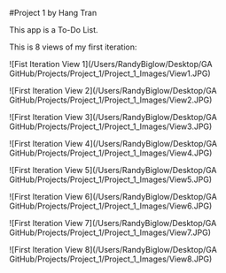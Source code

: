 #Project 1
by Hang Tran

This app is a To-Do List. 

This is 8 views of my first iteration:

![Fist Iteration View 1](/Users/RandyBiglow/Desktop/GA GitHub/Projects/Project_1/Project_1_Images/View1.JPG)

![First Iteration View 2](/Users/RandyBiglow/Desktop/GA GitHub/Projects/Project_1/Project_1_Images/View2.JPG)

![First Iteration View 3](/Users/RandyBiglow/Desktop/GA GitHub/Projects/Project_1/Project_1_Images/View3.JPG)

![First Iteration View 4](/Users/RandyBiglow/Desktop/GA GitHub/Projects/Project_1/Project_1_Images/View4.JPG)

![First Iteration View 5](/Users/RandyBiglow/Desktop/GA GitHub/Projects/Project_1/Project_1_Images/View5.JPG)

![First Iteration View 6](/Users/RandyBiglow/Desktop/GA GitHub/Projects/Project_1/Project_1_Images/View6.JPG)

![First Iteration View 7](/Users/RandyBiglow/Desktop/GA GitHub/Projects/Project_1/Project_1_Images/View7.JPG)

![First Iteration View 8](/Users/RandyBiglow/Desktop/GA GitHub/Projects/Project_1/Project_1_Images/View8.JPG)

